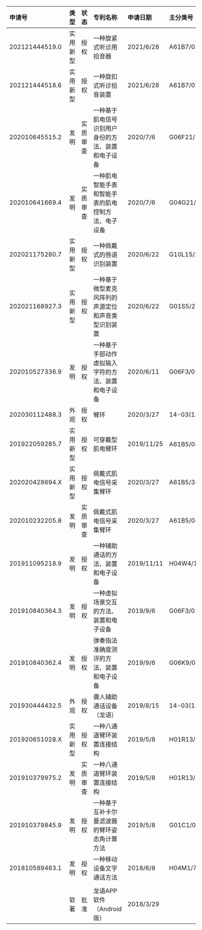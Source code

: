 |申请号|类型|状态|专利名称|申请日期|主分类号|公开日期|公开号|
|:----|:----|:----|:----|:----|:----|:----|:----|
|202121444519.0 |实用新型|授权|一种旋紧式听诊用拾音器|2021/6/28|A61B7/02(2006.01)|2021/12/28|215306049U|
|202121444518.6 |实用新型|授权|一种旋扣式听诊拾音装置|2021/6/28|A61B7/02(2006.01)|2022/1/28|215651211U|
|202010645515.2 |发明|实质审查|一种基于肌电信号识别用户身份的方法、装置和电子设备|2020/7/6|G06F21/32(20130101)|2020/10/16|111783056A|
|202010641669.4 |发明|实质审查|一种肌电智能手表和智能手表的肌电控制方法、电子设备|2020/7/6|G04G21/02(20100101)|2020/10/9|111752137A|
|202021175280.7 |实用新型|授权|一种佩戴式的唇语识别装置|2020/6/22|G10L15/25(20130101)|2021/4/20|213025389U|
|202021168927.3 |实用新型|授权|一种基于微型麦克风阵列的声源定位和声音类型识别装置|2020/6/22|G01S5/20(20060101)|2021/3/23|212781202U|
|202010527336.9 |发明|授权|一种基于手部动作虚拟输入字符的方法、装置和电子设备|2020/6/11|G06F3/01(20060101)|2020/7/17|111427458A|
|202030112488.3 |外观|授权|臂环|2020/3/27|14-03(12)|2020/11/27|306196752S|
|201922059285.7 |实用新型|授权|可穿戴型肌电臂环|2019/11/25|A61B5/0488；A61B5/00|2020/9/15|211484575U|
|202020428694.X |实用新型|授权|佩戴式肌电信号采集臂环|2020/3/27|A61B5/389(20210101)|2021/1/8|212307863U|
|202010232205.8 |发明|实质审查|佩戴式肌电信号采集臂环|2020/3/27|A61B5/0488(20060101)|2020/7/3|111358463A|
|201911095218.9 |发明|授权|一种辅助通话的方法、装置和电子设备|2019/11/11|H04W4/16(20090101)|2020/2/14|110798813A|
|201910840364.3 |发明|授权|一种虚拟场景交互的方法、装置和电子设备|2019/9/6|G06F3/01(20060101)|2019/12/13|110568929A|
|201910840362.4 |发明|授权|弹奏指法准确度测评的方法、装置和电子设备|2019/9/6|G06K9/00(20060101)|2019/12/10|110555415A|
|201930444432.5 |外观|授权|聋人辅助通话设备（龙语）|2019/8/15|14-03(12)|2020/4/21|305725290S|
|201920651028.X |实用新型|授权|一种八通道臂环装置连接结构 |2019/5/8|H01R13/50(20060101)|2019/11/22|209675554U|
|201910379975.2 |发明|实质审查|一种八通道臂环装置连接结构|2019/5/8|H01R13/50(2006.01)I|2019/9/10|110224262A|
|201910379845.9 |发明|授权|一种基于互补卡尔曼滤波器的臂环姿态角计算方法|2019/5/8|G01C1/00(2006.01)I|2019/9/6|110207647A|
|201810589483.1 |发明|授权|一种移动设备文字通话方法|2018/6/8|H04M1/725(2006.01)I|2018/11/16|108833698A|
| | | | | | | | |
| |软著|批准|龙语APP软件（Android版）|2018/3/29| |2018/6/5| |
